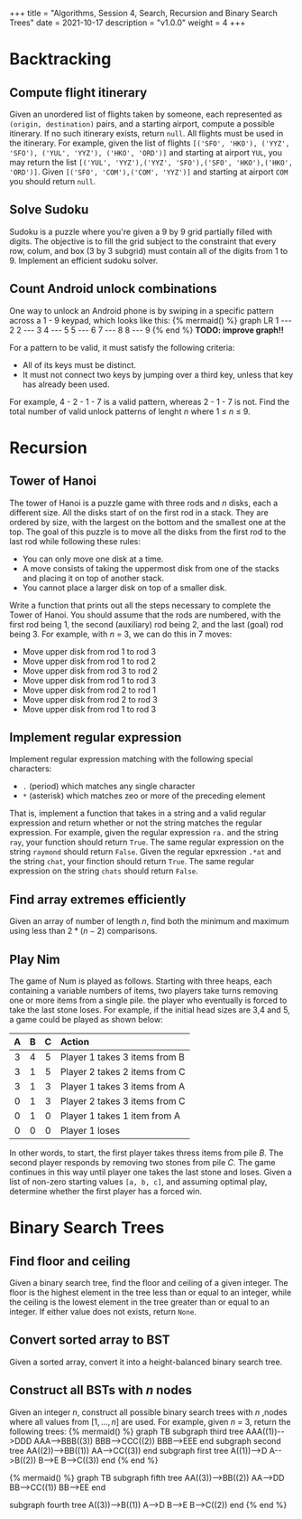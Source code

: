 +++
title = "Algorithms, Session 4, Search, Recursion and Binary Search Trees"
date = 2021-10-17
description = "v1.0.0"
weight = 4
+++

# Backtracking

## **Compute flight itinerary**
Given an unordered list of flights taken by someone, each represented as `(origin, destination)` pairs, and a starting airport, compute a possible itinerary. If no such itinerary exists, return `null`. All flights must be used in the itinerary. For example, given the list of flights `[('SFO', 'HKO'), ('YYZ', 'SFO'), ('YUL', 'YYZ'), ('HKO', 'ORD')]` and starting at airport `YUL`, you may return the list `[('YUL', 'YYZ'),('YYZ', 'SFO'),('SFO', 'HKO'),('HKO', 'ORD')]`. Given `[('SFO', 'COM'),('COM', 'YYZ')]` and starting at airport `COM` you should return `null`.

## **Solve Sudoku**
Sudoku is a puzzle where you're given a 9 by 9 grid partially filled with digits. The objective is to fill the grid subject to the constraint that every row, colum, and box (3 by 3 subgrid) must contain all of the digits from 1 to 9.
Implement an efficient sudoku solver.

## **Count Android unlock combinations**
One way to unlock an Android phone is by swiping in a specific pattern across a $1$ - $9$ keypad, which looks like this:
{% mermaid() %}
  graph LR
      1 --- 2
      2 --- 3
      4 --- 5
      5 --- 6
      7 --- 8
      8 --- 9
{% end %}
**TODO: improve graph!!**

For a pattern to be valid, it must satisfy the following criteria:
- All of its keys must be distinct.
- It must not connect two keys by jumping over a third key, unless that key has already been used.

For example, $4$ - $2$ - $1$ - $7$ is a valid pattern, whereas $2$ - $1$ - $7$ is not.
Find the total number of valid unlock patterns of lenght $n$ where $1$ $\leq$ $n$ $\leq$ $9$.


# Recursion

## **Tower of Hanoi**
The tower of Hanoi is a puzzle game with three rods and $n$ disks, each a different size. All the disks start of on the first rod in a stack. They are ordered by size, with the largest on the bottom and the smallest one at the top.
The goal of this puzzle is to move all the disks from the first rod to the last rod while following these rules:
- You can only move one disk at a time.
-  A move consists of taking the uppermost disk from one of the stacks and placing it on top of another stack.
- You cannot place a larger disk on top of a smaller disk.

Write a function that prints out all the steps necessary to complete the Tower of Hanoi. You should assume that the rods are numbered, with the first rod being $1$, the second (auxiliary) rod being $2$, and the last (goal) rod being $3$.
For example, with $n$ = $3$, we can do this in 7 moves:
-  Move upper disk from rod $1$ to rod $3$
-  Move upper disk from rod $1$ to rod $2$
-  Move upper disk from rod $3$ to rod $2$
-  Move upper disk from rod $1$ to rod $3$
-  Move upper disk from rod $2$ to rod $1$
-  Move upper disk from rod $2$ to rod $3$
-  Move upper disk from rod $1$ to rod $3$

## **Implement regular expression**
Implement regular expression matching with the following special characters:
- `.` (period) which matches any single character
- `*` (asterisk) which matches zeo or more of the preceding element

That is, implement a function that takes in a string and a valid regular expression and return whether or not the string matches the regular expression.
For example, given the regular expression `ra.` and the string `ray`, your function should return `True`. The same regular expression on the string `raymond` should return `False`.
Given the regular epxression `.*at` and the string `chat`, your finction should return `True`. The same regular expression on the string `chats` should return `False`.

## **Find array extremes efficiently**
Given an array of number of length $n$, find both the minimum and maximum using less than $2 * (n-2)$ comparisons.

## **Play Nim**
The game of Num is played as follows. Starting with three heaps, each containing a variable numbers of items, two players take turns removing one or more items from a single pile. the player who eventually is forced to take the last stone loses. For example, if the initial head sizes are $3$,$4$ and $5$, a game could be played as shown below:

| A | B | C |   Action |
| :---: |  :---:  | :-----: |   :---------------  |
| 3 | 4 | 5 | Player 1 takes 3 items from B |
| 3 | 1 | 5 | Player 2 takes 2 items from C |
| 3 | 1 | 3 | Player 1 takes 3 items from A |
| 0 | 1 | 3 | Player 2 takes 3 items from C |
| 0 | 1 | 0 | Player 1 takes 1 item from A |
| 0 | 0 | 0 | Player 1 loses |

In other words, to start, the first player takes thress items from pile $B$. The second player responds by removing two stones from pile $C$. The game continues in this way until player one takes the last stone and loses.
Given a list of non-zero starting values `[a, b, c]`, and assuming optimal play, determine whether the first player has a forced win.


# Binary Search Trees

## **Find floor and ceiling**
Given a binary search tree, find the floor and ceiling of a given integer. The floor is the highest element in the tree less than or equal to an integer, while the ceiling is the lowest element in the tree greater than or equal to an integer. If either value does not exists, return `None`.

## **Convert sorted array to BST**
Given a sorted array, convert it into a height-balanced binary search tree.

## **Construct all BSTs with $n$ nodes**
Given an integer $n$, construct all possible binary search trees with $n$ ,nodes where all values from $[1, \ldots, n]$ are used.
For example, given $n$ = $3$, return the following trees:
{% mermaid() %}
graph TB
subgraph third tree
    AAA((1))-->DDD
    AAA-->BBB((3))
    BBB-->CCC((2))
    BBB-->EEE
end
subgraph second tree
    AA((2))-->BB((1))
    AA-->CC((3))
end
subgraph first tree
    A((1))-->D
    A-->B((2))
    B-->E
    B-->C((3))
end
{% end %}

{% mermaid() %}
graph TB
subgraph fifth tree
    AA((3))-->BB((2))
    AA-->DD
    BB-->CC((1))
    BB-->EE
end

subgraph fourth tree
    A((3))-->B((1))
    A-->D
    B-->E
    B-->C((2))
end
{% end %}


<!-- **TODO: clear graph !!!** -->
